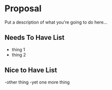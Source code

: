 # Proposal

Put a description of what you're going to do here...

## Needs To Have List

- thing 1
- thing 2

## Nice to Have List

-other thing
-yet one more thing
